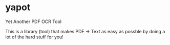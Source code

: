 yapot
=====

Yet Another PDF OCR Tool


This is a library (tool) that makes PDF -> Text as easy as possble by doing a lot of the hard stuff for you!

